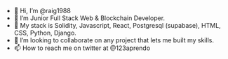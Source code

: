 - 👋 Hi, I’m @raig1988
- 👀 I’m Junior Full Stack Web & Blockchain Developer.
- 🌱 My stack is Solidity, Javascript, React, Postgresql (supabase), HTML, CSS, Python, Django.
- 💞️ I’m looking to collaborate on any project that lets me built my skills.
- 📫 How to reach me on twitter at @123aprendo

<!---
raig1988/raig1988 is a ✨ special ✨ repository because its `README.md` (this file) appears on your GitHub profile.
You can click the Preview link to take a look at your changes.
--->
